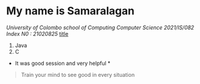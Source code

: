 # My name is Samaralagan
*University of Colombo school of Computing Computer Science*
*2021/IS/082 Index N0 : 21020825*
[title](https://www.linkedin.com/in/raguram-ketheeswaran/)
1. Java
2. C
* It was good session and very helpful *
> Train your mind to see good in every situation